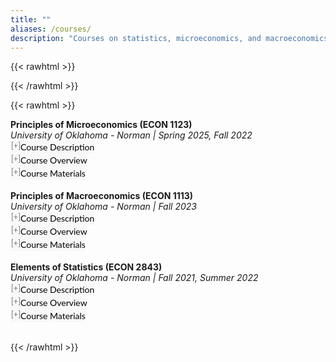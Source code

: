 ```yaml
---
title: ""
aliases: /courses/
description: "Courses on statistics, microeconomics, and macroeconomics. For undergraduate students."
---
```


<link rel="stylesheet" href="https://cdnjs.cloudflare.com/ajax/libs/font-awesome/6.0.0/css/all.min.css">

{{< rawhtml >}}
<style>
button.accordion {
  font:14px/1.5 Lato, "Helvetica Neue", Helvetica, Arial, sans-serif;
  cursor: pointer;
  padding: 0px;
  border: none;
  text-align: left;
  outline: none;
  font-size: 100%;
  transition: 0.3s;
  background-color: #f8f8f8;
}
button.accordion.active,
button.accordion:hover {
  background-color: #f8f8f8;
}
button.accordion:after {
  content: " [+] ";
  font-size: 90%;
  color:#777;
  float: left;
  margin-left: 1px;
}
button.accordion.active:after {
  content: " [−] ";
}
div.panel {
  padding: 0 20px;
  margin-top: 5px;
  display: none;
  background-color: white;
  font-size: 100%;
}
div.panel.show {
  display: block !important;
}
.semester-label {
  font-weight: bold;
  color: #1976d2;
}
.semester-item {
  margin-bottom: 8px;
}
</style>
{{< /rawhtml >}}

{{< rawhtml >}}

<p style="margin:0"> <a style="margin:0; font-size:100%; font-weight:bold">Principles of Microeconomics (ECON 1123)</a> <br> <i>University of Oklahoma - Norman | Spring 2025, Fall 2022</i> <br><button class="accordion">
Course Description
</button>
<div class="panel" style="background-color: #F1F1F1; color: #666; padding: 10px;"><p>The objective of this course is to introduce students to basic microeconomic concepts and prepare them for future economic classes. By the end of this class, students should be able to understand microeconomic theory and its applications, prepare and understand basic equilibrium graphs, relate economic topics to real world situations, and explain economic principles.</p></div>
<p style="margin:0"><button class="accordion">
Course Overview
</button>
<div class="panel" style="background-color: #F1F1F1; color: #666; padding: 10px;"><p>Microeconomics is a branch of economics that studies the behavior of individuals and businesses and how decisions are made based on the allocation of limited resources. Microeconomics examines how these decisions and behaviors affect the supply and demand for goods and services, which determine the prices we pay.</p></div>
<p style="margin:0"><button class="accordion">
Course Materials
</button>
<div class="panel" style="background-color: #F1F1F1; color: #666; padding: 10px;">
<div class="semester-item">
<span class="semester-label">Spring 2025:</span> 
<a href="/Syllabus_spring_2025_ECON_1123.pdf">Syllabus</a> | 
<a href="/EVAL_spring_2025_ECON_1123.pdf">Course Evaluation</a>
</div>
<div class="semester-item">
<span class="semester-label">Fall 2022:</span> 
<a href="/Syllabus_Fall_2022_ECON_1123.pdf">Syllabus</a> | 
<a href="/Eval_Fall_2022_ECON_1123.pdf">Course Evaluation</a>
</div>
</div><br>

<p style="margin:0"> <a style="margin:0; font-size:100%; font-weight:bold">Principles of Macroeconomics (ECON 1113)</a> <br> <i>University of Oklahoma - Norman | Fall 2023</i> <br><button class="accordion">
Course Description
</button>
<div class="panel" style="background-color: #F1F1F1; color: #666; padding: 10px;"><p>The objective of this course is to introduce students to basic Macroeconomics concepts and prepare them for future economic classes. By the end of this class, students should be able to (1) understand and explain basic macroeconomic concepts and basic elements of how the economy in the US is structured, (2) apply their understanding of economics to current events, and (3) be able to distinguish between correct and incorrect economic logic.</p></div>
<p style="margin:0"><button class="accordion">
Course Overview
</button>
<div class="panel" style="background-color: #F1F1F1; color: #666; padding: 10px;"><p>Macroeconomics is a branch of economics that focuses on economic outcomes at the national level. Questions like: "Why are some countries rich while others are poor?" and "Why do some countries experience rapid growth while others stagnate?" are complicated. They are also best addressed after becoming familiar with a set of "tools" that facilitate a deep understanding of economic outcomes.</p></div>
<p style="margin:0"><button class="accordion">
Course Materials
</button>
<div class="panel" style="background-color: #F1F1F1; color: #666; padding: 10px;">
<div class="semester-item">
<span class="semester-label">Fall 2023:</span> 
<a href="/Syllabus_Fall_2023_ECON_1113.pdf">Syllabus</a> | 
<a href="/Eval_Fall_2023_ECON_1113.pdf">Course Evaluation</a>
</div>
</div><br>

<p style="margin:0"> <a style="margin:0; font-size:100%; font-weight:bold">Elements of Statistics (ECON 2843)</a> <br> <i>University of Oklahoma - Norman | Fall 2021, Summer 2022</i> <br><button class="accordion">
Course Description
</button>
<div class="panel" style="background-color: #F1F1F1; color: #666; padding: 10px;"><p>This is an introductory statistics course, which surveys basic statistical techniques with particular emphasis on business and economic applications. The learning objective of this course is to improve students' analytical skills in understanding and employing the descriptive and inferential statistics.</p></div>
<p style="margin:0"><button class="accordion">
Course Overview
</button>
<div class="panel" style="background-color: #F1F1F1; color: #666; padding: 10px;"><p>We begin this course by learning how to describe the data in use. Then, we focus on applied probability theory, which enables us to understand the essence of statistical inference. And for the rest of the course, we explore multiple inference tools such as confidence interval estimation, hypothesis testing, and the analysis of variance. These tools help us make use of sample data to reach conclusions about population parameters.</p></div>
<p style="margin:0"><button class="accordion">
Course Materials
</button>
<div class="panel" style="background-color: #F1F1F1; color: #666; padding: 10px;">
<div class="semester-item">
<span class="semester-label">Summer 2022:</span> 
<a href="/Syllabus2_ECON_2843.pdf">Syllabus</a> | 
<a href="/Eval_Summer_2022_ECON_2843.pdf">Course Evaluation</a>
</div>
<div class="semester-item">
<span class="semester-label">Fall 2021:</span> 
<a href="/Syllabus_ECON_2843.pdf">Syllabus</a> | 
<a href="/EVAL_Fall_2021_ECON_2843.pdf">Course Evaluation</a>
</div>
</div><br>

<script> 
var acc = document.getElementsByClassName("accordion");
var i;
for (i = 0; i < acc.length; i++) {
    acc[i].onclick = function(){
        this.classList.toggle("active");
        this.parentNode.nextElementSibling.classList.toggle("show");
  }
}
</script>

{{< /rawhtml >}}
